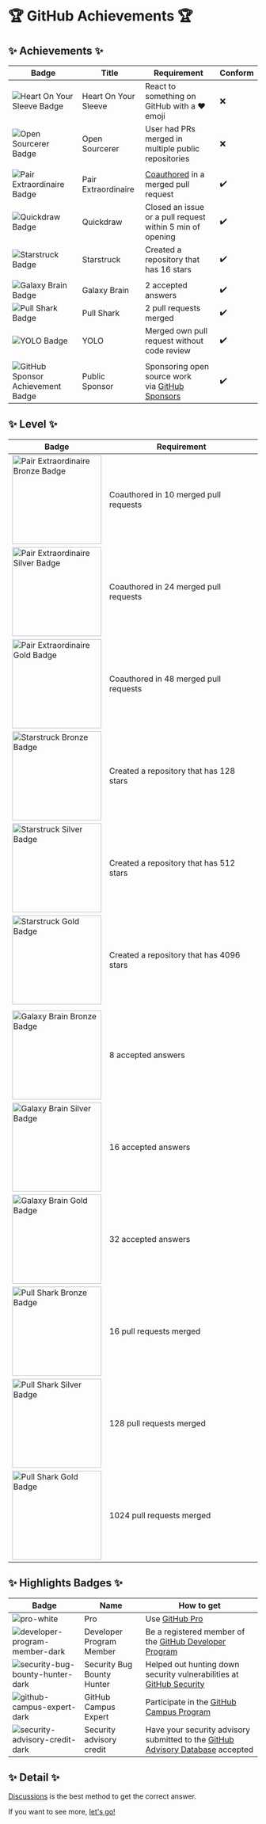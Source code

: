 # 🏆 GitHub Achievements 🏆

## ✨ Achievements ✨

| Badge | Title | Requirement | Conform |
| --- | --- | --- | --- |
![Heart On Your Sleeve Badge](/images/heart-on-your-sleeve-default.png) | Heart On Your Sleeve | React to something on GitHub with a ❤️ emoji | ❌ 
![Open Sourcerer Badge](/images/open-sourcerer-default.png) | Open Sourcerer | User had PRs merged in multiple public repositories | ❌ 
||| <!-- this empty row is intentional to separate -->
![Pair Extraordinaire Badge](/images/pair-extraordinaire-default.png) | Pair Extraordinaire | [Coauthored](https://docs.github.com/pull-requests/committing-changes-to-your-project/creating-and-editing-commits/creating-a-commit-with-multiple-authors) in a merged pull request | ✔️ 
![Quickdraw Badge](/images/quickdraw-default.png) | Quickdraw | Closed an issue or a pull request within 5 min of opening | ✔️ 
![Starstruck Badge](/images/starstruck-default.png) | Starstruck | Created a repository that has 16 stars | ✔️ 
||| <!-- this empty row is intentional to separate -->
![Galaxy Brain Badge](/images/galaxy-brain-default.png) | Galaxy Brain | 2 accepted answers | ✔️ 
![Pull Shark Badge](/images/pull-shark-default.png) | Pull Shark | 2 pull requests merged | ✔️ 
![YOLO Badge](/images/yolo-default.png) | YOLO | Merged own pull request without code review | ✔️
||| <!-- this empty row is intentional to separate -->
![GitHub Sponsor Achievement Badge](/images/public-sponsor-default.png) | Public Sponsor | Sponsoring open source work via [GitHub Sponsors](https://github.com/sponsors) | ✔️ 

## ✨ Level ✨

| Badge | Requirement |
| --- | --- |
<img alt="Pair Extraordinaire Bronze Badge" src="/images/tiers/pair-extraordinaire-bronze.png" style="width: 180px;"> | Coauthored in 10 merged pull requests
<img alt="Pair Extraordinaire Silver Badge" src="/images/tiers/pair-extraordinaire-silver.png" style="width: 180px;"> | Coauthored in 24 merged pull requests
<img alt="Pair Extraordinaire Gold Badge" src="/images/tiers/pair-extraordinaire-gold.png" style="width: 180px;"> | Coauthored in 48 merged pull requests
<img alt="Starstruck Bronze Badge" src="/images/tiers/starstruck-bronze.png" style="width: 180px;"> | Created a repository that has 128 stars
<img alt="Starstruck Silver Badge" src="/images/tiers/starstruck-silver.png" style="width: 180px;"> | Created a repository that has 512 stars
<img alt="Starstruck Gold Badge" src="/images/tiers/starstruck-gold.png" style="width: 180px;"> | Created a repository that has 4096 stars
||| <!-- this empty row is intentional to separate -->
<img alt="Galaxy Brain Bronze Badge" src="/images/tiers/galaxy-brain-bronze.png" style="width: 180px;"> | 8 accepted answers
<img alt="Galaxy Brain Silver Badge" src="/images/tiers/galaxy-brain-silver.png" style="width: 180px;"> | 16 accepted answers
<img alt="Galaxy Brain Gold Badge" src="/images/tiers/galaxy-brain-gold.png" style="width: 180px;"> | 32 accepted answers
<img alt="Pull Shark Bronze Badge" src="/images/tiers/pull-shark-bronze.png" style="width: 180px;"> | 16 pull requests merged
<img alt="Pull Shark Silver Badge" src="/images/tiers/pull-shark-silver.png" style="width: 180px;"> | 128 pull requests merged
<img alt="Pull Shark Gold Badge" src="/images/tiers/pull-shark-gold.png" style="width: 180px;"> | 1024 pull requests merged

## ✨ Highlights Badges ✨

| Badge | Name | How to get |
| --- | --- | --- |
| ![pro-white](images/Highlights/GitHub-Pro_LightMode.svg) | Pro | Use [GitHub Pro](https://docs.github.com/en/get-started/learning-about-github/githubs-products#github-pro) |
| ![developer-program-member-dark](/images/Highlights/DeveloperProgramMember_LightMode.svg)| Developer Program Member | Be a registered member of the [GitHub Developer Program](https://docs.github.com/en/developers/overview/github-developer-program) |
| ![security-bug-bounty-hunter-dark](/images/Highlights/Security-Bug-Bounty-Hunter_LightMode.svg)| Security Bug Bounty Hunter | Helped out hunting down security vulnerabilities at [GitHub Security](https://bounty.github.com/) |
| ![github-campus-expert-dark](/images/Highlights/GitHub-Campus-Expert_LightMode.svg)| GitHub Campus Expert | Participate in the [GitHub Campus Program](https://education.github.com/experts) |
| ![security-advisory-credit-dark](/images/Highlights/Security-Advisory-Credit_LightMode.svg) | Security advisory credit | Have your security advisory submitted to the [GitHub Advisory Database](https://github.com/advisories) accepted |

## ✨ Detail ✨

[Discussions](https://github.com/PurpleMonkey729/Github-Achievement/discussion) is the best method to get the correct answer.

If you want to see more, [let's go!](https://docs.github.com/en/account-and-profile/setting-up-and-managing-your-github-profile/customizing-your-profile/personalizing-your-profile#displaying-badges-on-your-profile)
